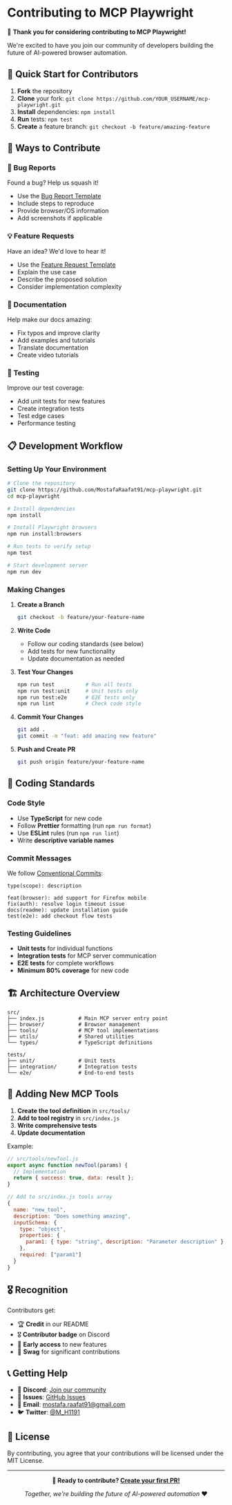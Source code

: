# Contributing to MCP Playwright

🎉 **Thank you for considering contributing to MCP Playwright!** 

We're excited to have you join our community of developers building the future of AI-powered browser automation.

## 🚀 Quick Start for Contributors

1. **Fork** the repository
2. **Clone** your fork: `git clone https://github.com/YOUR_USERNAME/mcp-playwright.git`
3. **Install** dependencies: `npm install`
4. **Run** tests: `npm test`
5. **Create** a feature branch: `git checkout -b feature/amazing-feature`

## 🎯 Ways to Contribute

### 🐛 Bug Reports
Found a bug? Help us squash it!
- Use the [Bug Report Template](.github/ISSUE_TEMPLATE/bug_report.md)
- Include steps to reproduce
- Provide browser/OS information
- Add screenshots if applicable

### 💡 Feature Requests
Have an idea? We'd love to hear it!
- Use the [Feature Request Template](.github/ISSUE_TEMPLATE/feature_request.md)
- Explain the use case
- Describe the proposed solution
- Consider implementation complexity

### 📝 Documentation
Help make our docs amazing:
- Fix typos and improve clarity
- Add examples and tutorials
- Translate documentation
- Create video tutorials

### 🧪 Testing
Improve our test coverage:
- Add unit tests for new features
- Create integration tests
- Test edge cases
- Performance testing

## 📋 Development Workflow

### Setting Up Your Environment

```bash
# Clone the repository
git clone https://github.com/MostafaRaafat91/mcp-playwright.git
cd mcp-playwright

# Install dependencies
npm install

# Install Playwright browsers
npm run install:browsers

# Run tests to verify setup
npm test

# Start development server
npm run dev
```

### Making Changes

1. **Create a Branch**
   ```bash
   git checkout -b feature/your-feature-name
   ```

2. **Write Code**
   - Follow our coding standards (see below)
   - Add tests for new functionality
   - Update documentation as needed

3. **Test Your Changes**
   ```bash
   npm run test          # Run all tests
   npm run test:unit     # Unit tests only
   npm run test:e2e      # E2E tests only
   npm run lint          # Check code style
   ```

4. **Commit Your Changes**
   ```bash
   git add .
   git commit -m "feat: add amazing new feature"
   ```

5. **Push and Create PR**
   ```bash
   git push origin feature/your-feature-name
   ```

## 📏 Coding Standards

### Code Style
- Use **TypeScript** for new code
- Follow **Prettier** formatting (run `npm run format`)
- Use **ESLint** rules (run `npm run lint`)
- Write **descriptive variable names**

### Commit Messages
We follow [Conventional Commits](https://conventionalcommits.org/):

```
type(scope): description

feat(browser): add support for Firefox mobile
fix(auth): resolve login timeout issue
docs(readme): update installation guide
test(e2e): add checkout flow tests
```

### Testing Guidelines
- **Unit tests** for individual functions
- **Integration tests** for MCP server communication
- **E2E tests** for complete workflows
- **Minimum 80% coverage** for new code

## 🏗️ Architecture Overview

```
src/
├── index.js           # Main MCP server entry point
├── browser/           # Browser management
├── tools/             # MCP tool implementations
├── utils/             # Shared utilities
└── types/             # TypeScript definitions

tests/
├── unit/              # Unit tests
├── integration/       # Integration tests
└── e2e/               # End-to-end tests
```

## 🎨 Adding New MCP Tools

1. **Create the tool definition** in `src/tools/`
2. **Add to tool registry** in `src/index.js`
3. **Write comprehensive tests**
4. **Update documentation**

Example:
```javascript
// src/tools/newTool.js
export async function newTool(params) {
  // Implementation
  return { success: true, data: result };
}

// Add to src/index.js tools array
{
  name: "new_tool",
  description: "Does something amazing",
  inputSchema: {
    type: "object",
    properties: {
      param1: { type: "string", description: "Parameter description" }
    },
    required: ["param1"]
  }
}
```

## 🎖️ Recognition

Contributors get:
- 🏆 **Credit** in our README
- 🎖️ **Contributor badge** on Discord
- 📧 **Early access** to new features
- 🎁 **Swag** for significant contributions

## 📞 Getting Help

- 💬 **Discord**: [Join our community](https://discord.gg/mcpplaywright)
- 🐛 **Issues**: [GitHub Issues](https://github.com/MostafaRaafat91/mcp-playwright/issues)
- 📧 **Email**: mostafa.raafat91@gmail.com
- 🐦 **Twitter**: [@M_H1191](https://twitter.com/M_H1191)

## 📝 License

By contributing, you agree that your contributions will be licensed under the MIT License.

---

<div align="center">

**🚀 Ready to contribute? [Create your first PR!](https://github.com/MostafaRaafat91/mcp-playwright/compare)**

*Together, we're building the future of AI-powered automation* ❤️

</div>
